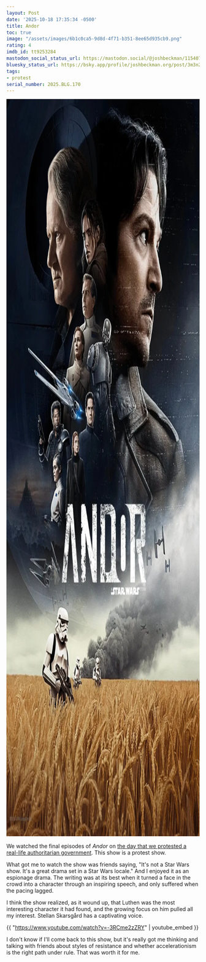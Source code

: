 ```yaml
---
layout: Post
date: '2025-10-18 17:35:34 -0500'
title: Andor
toc: true
image: "/assets/images/6b1c0ca5-9d8d-4f71-b351-8ee65d935cb9.png"
rating: 4
imdb_id: tt9253284
mastodon_social_status_url: https://mastodon.social/@joshbeckman/115407004668764476
bluesky_status_url: https://bsky.app/profile/joshbeckman.org/post/3m3n27vt3v32i
tags:
- protest
serial_number: 2025.BLG.170
---
```

<img width="1280" height="1920" alt="Andor" src="/assets/images/6b1c0ca5-9d8d-4f71-b351-8ee65d935cb9.png" />

We watched the final episodes of _Andor_ on [the day that we protested a real-life authoritarian government](https://www.joshbeckman.org/blog/no-kings-protest-chicago-20251018). This show is a protest show. 

What got me to watch the show was friends saying, "It's not a Star Wars show. It's a great drama set in a Star Wars locale." And I enjoyed it as an espionage drama. The writing was at its best when it turned a face in the crowd into a character through an inspiring speech, and only suffered when the pacing lagged.

I think the show realized, as it wound up, that Luthen was the most interesting character it had found, and the growing focus on him pulled all my interest. Stellan Skarsgård has a captivating voice.

{{ "https://www.youtube.com/watch?v=-3RCme2zZRY" | youtube_embed }}

I don't know if I'll come back to this show, but it's really got me thinking and talking with friends about styles of resistance and whether accelerationism is the right path under rule. That was worth it for me.
